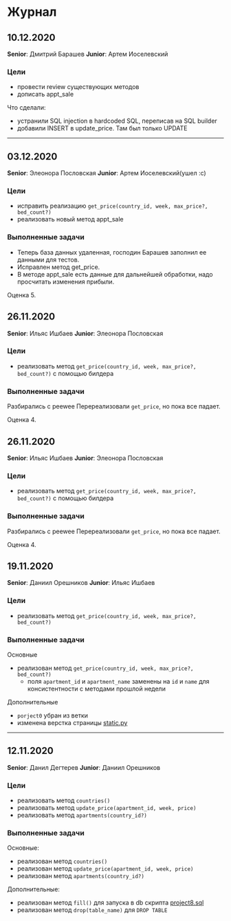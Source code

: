 # Журнал

## 10.12.2020

**Senior**: Дмитрий Барашев
**Junior**: Артем Иоселевский

### Цели 
- провести review существующих методов
- дописать appt_sale

Что сделали:
- устранили SQL injection в hardcoded SQL, переписав на SQL builder
- добавили INSERT в update_price. Там был только UPDATE

---
## 03.12.2020

**Senior**: Элеонора Пословская
**Junior**: Артем Иоселевский(ушел :с)

### Цели

- исправить реализацию `get_price(country_id, week, max_price?, bed_count?)` 
- реализовать новый метод appt_sale
### Выполненные задачи

- Теперь база данных удаленная, господин Барашев заполнил ее данными для тестов.
- Исправлен метод get_price.
- В методе appt_sale есть данные для дальнейшей обработки, надо просчитать изменения прибыли.


Оценка 5.

## 26.11.2020

**Senior**: Ильяс Ишбаев
**Junior**: Элеонора Пословская

### Цели

- реализовать метод `get_price(country_id, week, max_price?, bed_count?)` с помощью билдера

### Выполненные задачи

Разбирались с peewee
Перереализовали `get_price`, но пока все падает.  

Оценка 4.



## 26.11.2020

**Senior**: Ильяс Ишбаев
**Junior**: Элеонора Пословская

### Цели

- реализовать метод `get_price(country_id, week, max_price?, bed_count?)` с помощью билдера

### Выполненные задачи

Разбирались с peewee
Перереализовали `get_price`, но пока все падает.  

Оценка 4.



## 19.11.2020

**Senior**: Даниил Орешников
**Junior**: Ильяс Ишбаев

### Цели

- реализовать метод `get_price(country_id, week, max_price?, bed_count?)`

### Выполненные задачи

Основные
- реализован метод `get_price(country_id, week, max_price?, bed_count?)`
    - поля `apartment_id` и `apartment_name` заменены на `id` и `name` для консистентности с методами прошлой недели

Дополнительные
- `porject0` убран из ветки
- изменена верстка страницы [static.py](project8/static.py)

---

## 12.11.2020

**Senior**: Данил Дегтерев
**Junior**: Даниил Орешников

### Цели

- реализовать метод `countries()`
- реализовать метод `update_price(apartment_id, week, price)`
- реализовать метод `apartments(country_id?)`

### Выполненные задачи

Основные:
- реализован метод `countries()`
- реализован метод `update_price(apartment_id, week, price)`
- реализован метод `apartments(country_id?)`

Дополнительные:
- реализован метод `fill()` для запуска в db скрипта [project8.sql](project8/project8.sql)
- реализован метод `drop(table_name)` для `DROP TABLE`